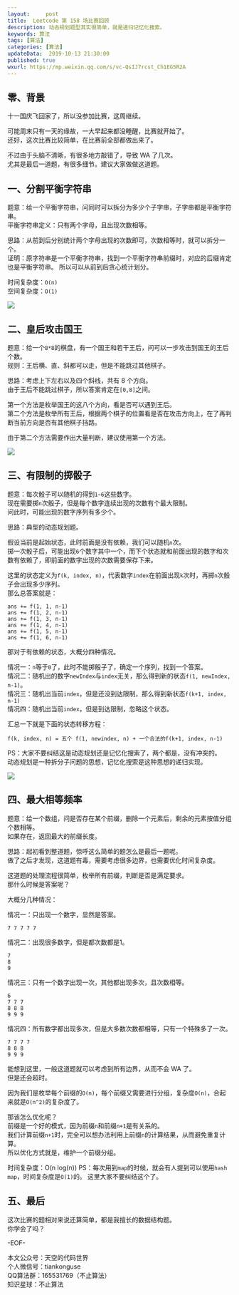 ```yaml
---   
layout:     post  
title:  Leetcode 第 158 场比赛回顾  
description: 动态规划题型其实很简单，就是递归记忆化搜索。  
keywords: 算法  
tags: [算法]    
categories: [算法]  
updateData:  2019-10-13 21:30:00  
published: true  
wxurl: https://mp.weixin.qq.com/s/vc-QsIJ7rcst_Ch1EG5R2A  
---  
```



## 零、背景  


十一国庆飞回家了，所以没参加比赛，这周继续。  


可能周末只有一天的缘故，一大早起来都没睡醒，比赛就开始了。  
还好，这次比赛比较简单，在比赛前全部都做出来了。  


不过由于头脑不清晰，有很多地方敲错了，导致 WA 了几次。  
尤其是最后一道题，有很多细节。建议大家做做这道题。  


## 一、分割平衡字符串  


题意：给一个平衡字符串，问同时可以拆分为多少个子字串，子字串都是平衡字符串。  
平衡字符串定义：只有两个字母，且出现次数相等。  


思路：从前到后分别统计两个字母出现的次数即可，次数相等时，就可以拆分一个。  
证明：原字符串是一个平衡字符串，找到一个平衡字符串前缀时，对应的后缀肯定也是平衡字符串。
所以可以从前到后贪心统计划分。  


时间复杂度：`O(n)`  
空间复杂度：`O(1)`  


![](http://res2019.tiankonguse.com/images/2019/10/13/001.png)  


## 二、皇后攻击国王  


题意：给一个`8*8`的棋盘，有一个国王和若干王后，问可以一步攻击到国王的王后个数。  
规则：王后横、直、斜都可以走，但是不能跳过其他棋子。  


思路：考虑上下左右以及四个斜线，共有 8 个方向。  
由于王后不能跳过棋子，所以答案肯定在`[0,8]`之间。  


第一个方法是枚举国王的这八个方向，看是否可以遇到王后。  
第二个方法是枚举所有王后，根据两个棋子的位置看是否在攻击方向上，在了再判断当前方向是否有其他棋子挡路。  


由于第二个方法需要作出大量判断，建议使用第一个方法。



![](http://res2019.tiankonguse.com/images/2019/10/13/002.png)  



## 三、有限制的掷骰子  



题意：每次骰子可以随机的得到`1~6`这些数字。  
现在需要掷`n`次骰子，但是每个数字连续出现的次数有个最大限制。  
问此时，可能出现的数字序列有多少个。  


思路：典型的动态规划题。  


假设当前是起始状态，此时前面是没有依赖，我们可以随机`n`次。  
掷一次骰子后，可能出现`6`个数字其中一个，而下个状态就和前面出现的数字和次数有依赖了，即前面的数字出现的次数需要保存下来。  


这里的状态定义为`f(k, index, n)`，代表数字`index`在前面出现`k`次时，再掷`n`次骰子会出现多少序列。  
那么总答案就是：  


```
ans += f(1, 1, n-1) 
ans += f(1, 2, n-1)
ans += f(1, 3, n-1)
ans += f(1, 4, n-1)
ans += f(1, 5, n-1)
ans += f(1, 6, n-1)
```


那对于有依赖的状态，大概分四种情况。  


情况一：`n`等于`0`了，此时不能掷骰子了，确定一个序列，找到一个答案。  
情况二：随机出的数字`newIndex`与`index`无关，那么得到新的状态`f(1, newIndex, n-1)`。  
情况三：随机出当前`index`，但是还没到达限制，那么得到新状态`f(k+1, index, n-1)`  
情况四：随机出当前`index`，但是到达限制，忽略这个状态。  


汇总一下就是下面的状态转移方程：   


```
f(k, index, n) = 五个 f(1, newindex, n) + 一个合法的f(k+1, index, n-1)
```


PS：大家不要纠结这是动态规划还是记忆化搜索了，两个都是，没有冲突的。  
动态规划是一种拆分子问题的思想，记忆化搜索是这种思想的递归实现。  


![](http://res2019.tiankonguse.com/images/2019/10/13/003.png)  


## 四、最大相等频率  


题意：给一个数组，问是否存在某个前缀，删除一个元素后，剩余的元素按值分组个数相等。  
如果存在，返回最大的前缀长度。  


思路：起初看到整道题，惊呼这么简单的题怎么是最后一题呢。  
做了之后才发现，这道题有毒，需要考虑很多边界，也需要优化时间复杂度。  


这道题的处理流程很简单，枚举所有前缀，判断是否是满足要求。  
那什么时候是答案呢？  


大概分几种情况：  


情况一：只出现一个数字，显然是答案。  


```
7 7 7 7 7
```


情况二：出现很多数字，但是都次数都是1。  


```
7
8
9
```


情况三：只有一个数字出现一次，其他都出现多次，且次数相等。  


```
6
7 7 7
8 8 8
9 9 9
```


情况四：所有数字都出现多次，但是大多数次数都相等，只有一个特殊多了一次。  

```
7 7 7 7
8 8 8
9 9 9
```


能想到这里，一般这道题就可以考虑到所有边界，从而不会 WA 了。  
但是还会超时。  


因为我们是枚举每个前缀的`O(n)`，每个前缀又需要进行分组，复杂度`O(n)`，合起来就是`O(n^2)`的复杂度了。  


那该怎么优化呢？  
前缀是一个好的模式，因为前缀`n`和前缀`n+1`是有关系的。  
我们计算前缀`n+1`时，完全可以想办法利用上前缀`n`的计算结果，从而避免重复计算。  
所以优化方式就是，维护一个前缀分组。  


时间复杂度：O(n log(n))
PS：每次用到`map`的时候，就会有人提到可以使用`hash map`，时间复杂度是`O(1)`的。
这里大家不要纠结这个了。


## 五、最后  


这次比赛的题相对来说还算简单，都是我擅长的数据结构题。  
你学会了吗？  



-EOF-  


本文公众号：天空的代码世界  
个人微信号：tiankonguse  
QQ算法群：165531769（不止算法）  
知识星球：不止算法  

